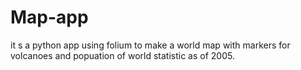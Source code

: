# Map-app
it s a python app using folium to make a world map with markers for volcanoes and popuation of world statistic as of 2005.
